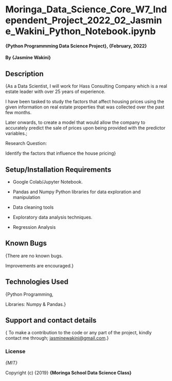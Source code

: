 # Moringa_Data_Science_Core_W7_Independent_Project_2022_02_Jasmine_Wakini_Python_Notebook.ipynb

#### {Python Programmming Data Science Project}, {February, 2022}
#### By **{Jasmine Wakini}**
## Description
{As a Data Scientist, I will work for Hass Consulting Company which is a real estate leader with over 25 years of experience.

I have been tasked to study the factors that affect housing prices using the given information on real estate properties that was collected over the past few months.

Later onwards, to create a model that would allow the company to accurately predict the sale of prices upon being provided with the predictor variables.; 

Research Question:

Identify the factors that influence the house pricing}

## Setup/Installation Requirements

* Google Colab/Jupyter Notebook.

* Pandas and Numpy Python libraries for data exploration and manipulation

* Data cleaning tools

* Exploratory data analysis techniques.

* Regression Analysis


## Known Bugs
{There are no known bugs.

Improvements are encouraged.}


## Technologies Used

{Python Programming, 

Libraries: Numpy & Pandas.}

## Support and contact details

{ To make a contribution to the code or any part of the project, kindly contact me through; jasminewakini@gmail.com.}

### License

*{MIT}*

Copyright (c) {2019} **{Moringa School Data Science Class}**
  
